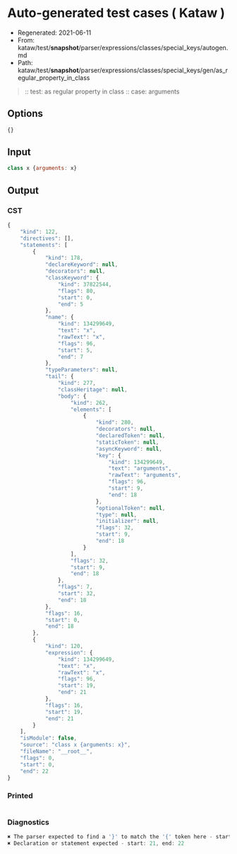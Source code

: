 # Auto-generated test cases ( Kataw )
- Regenerated: 2021-06-11
- From: kataw/test/__snapshot__/parser/expressions/classes/special_keys/autogen.md
- Path: kataw/test/__snapshot__/parser/expressions/classes/special_keys/gen/as_regular_property_in_class
> :: test: as regular property in class
> :: case: arguments
## Options

`````js
{}
`````
## Input

`````js
class x {arguments: x}
`````
## Output

### CST

```javascript
{
    "kind": 122,
    "directives": [],
    "statements": [
        {
            "kind": 178,
            "declareKeyword": null,
            "decorators": null,
            "classKeyword": {
                "kind": 37822544,
                "flags": 80,
                "start": 0,
                "end": 5
            },
            "name": {
                "kind": 134299649,
                "text": "x",
                "rawText": "x",
                "flags": 96,
                "start": 5,
                "end": 7
            },
            "typeParameters": null,
            "tail": {
                "kind": 277,
                "classHeritage": null,
                "body": {
                    "kind": 262,
                    "elements": [
                        {
                            "kind": 280,
                            "decorators": null,
                            "declaredToken": null,
                            "staticToken": null,
                            "asyncKeyword": null,
                            "key": {
                                "kind": 134299649,
                                "text": "arguments",
                                "rawText": "arguments",
                                "flags": 96,
                                "start": 9,
                                "end": 18
                            },
                            "optionalToken": null,
                            "type": null,
                            "initializer": null,
                            "flags": 32,
                            "start": 9,
                            "end": 18
                        }
                    ],
                    "flags": 32,
                    "start": 9,
                    "end": 18
                },
                "flags": 7,
                "start": 32,
                "end": 18
            },
            "flags": 16,
            "start": 0,
            "end": 18
        },
        {
            "kind": 120,
            "expression": {
                "kind": 134299649,
                "text": "x",
                "rawText": "x",
                "flags": 96,
                "start": 19,
                "end": 21
            },
            "flags": 16,
            "start": 19,
            "end": 21
        }
    ],
    "isModule": false,
    "source": "class x {arguments: x}",
    "fileName": "__root__",
    "flags": 0,
    "start": 0,
    "end": 22
}
```

### Printed

```javascript

```

### Diagnostics

```javascript
✖ The parser expected to find a '}' to match the '{' token here - start: 18, end: 19
✖ Declaration or statement expected - start: 21, end: 22

```

